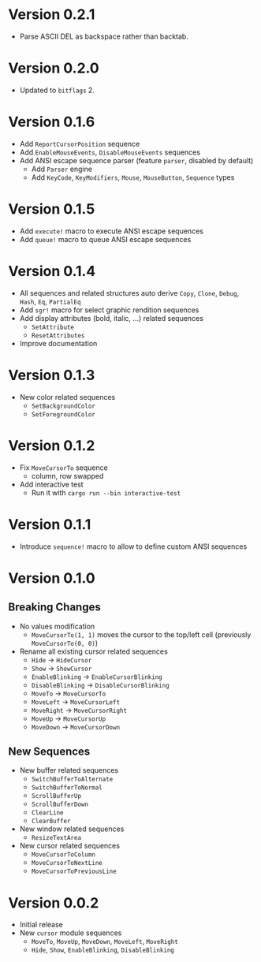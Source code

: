# Version 0.2.1

- Parse ASCII DEL as backspace rather than backtab.

# Version 0.2.0

- Updated to `bitflags` 2.

# Version 0.1.6

- Add `ReportCursorPosition` sequence
- Add `EnableMouseEvents`, `DisableMouseEvents` sequences
- Add ANSI escape sequence parser (feature `parser`, disabled by default)
  - Add `Parser` engine
  - Add `KeyCode`, `KeyModifiers`, `Mouse`, `MouseButton`, `Sequence` types

# Version 0.1.5

- Add `execute!` macro to execute ANSI escape sequences
- Add `queue!` macro to queue ANSI escape sequences

# Version 0.1.4

- All sequences and related structures auto derive `Copy`, `Clone`, `Debug`, `Hash`, `Eq`, `PartialEq`
- Add `sgr!` macro for select graphic rendition sequences
- Add display attributes (bold, italic, ...) related sequences
  - `SetAttribute`
  - `ResetAttributes`
- Improve documentation

# Version 0.1.3

- New color related sequences
  - `SetBackgroundColor`
  - `SetForegroundColor`

# Version 0.1.2

- Fix `MoveCursorTo` sequence
  - column, row swapped
- Add interactive test
  - Run it with `cargo run --bin interactive-test`

# Version 0.1.1

- Introduce `sequence!` macro to allow to define custom ANSI sequences

# Version 0.1.0

## Breaking Changes

- No values modification
  - `MoveCursorTo(1, 1)` moves the cursor to the top/left cell
    (previously `MoveCursorTo(0, 0)`)
- Rename all existing cursor related sequences
  - `Hide` -> `HideCursor`
  - `Show` -> `ShowCursor`
  - `EnableBlinking` -> `EnableCursorBlinking`
  - `DisableBlinking` -> `DisableCursorBlinking`
  - `MoveTo` -> `MoveCursorTo`
  - `MoveLeft` -> `MoveCursorLeft`
  - `MoveRight` -> `MoveCursorRight`
  - `MoveUp` -> `MoveCursorUp`
  - `MoveDown` -> `MoveCursorDown`

## New Sequences

- New buffer related sequences
  - `SwitchBufferToAlternate`
  - `SwitchBufferToNormal`
  - `ScrollBufferUp`
  - `ScrollBufferDown`
  - `ClearLine`
  - `ClearBuffer`
- New window related sequences
  - `ResizeTextArea`
- New cursor related sequences
  - `MoveCursorToColumn`
  - `MoveCursorToNextLine`
  - `MoveCursorToPreviousLine`

# Version 0.0.2

- Initial release
- New `cursor` module sequences
  - `MoveTo`, `MoveUp`, `MoveDown`, `MoveLeft`, `MoveRight`
  - `Hide`, `Show`, `EnableBlinking`, `DisableBlinking`
